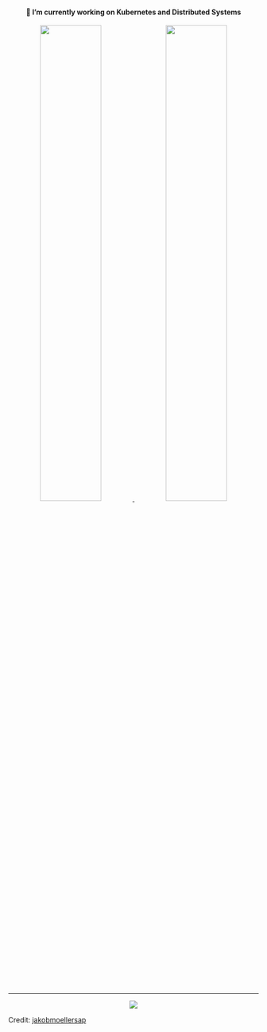 
<div align="center">
<h4 align="center">🔭 I’m currently working on Kubernetes and Distributed Systems</h4>
</div>

<div align="center">
<p align="center">
    <a href="https://github.com/jakobmoellersap/">
    <img width="49.5%" src="https://github-readme-stats-git-masterrstaa-rickstaa.vercel.app/api?username=jakobmoellersap&show_icons=true&theme=tokyonight&hide_border=true&locale=en" />
    <img width="49.5%" src="https://github-readme-streak-stats.herokuapp.com/?user=jakobmoellersap&theme=tokyonight&hide_border=true" />
    </a>
 </p>
</div>

----

<div align="center">

[![](https://github-profile-trophy.vercel.app/?username=jakobmoellersap&layout=compact&theme=algolia)](https://github.com/jakobmoellersap)
</div>


Credit: [jakobmoellersap](https://github.com/jakobmoellersap)

